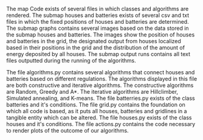 The map Code exists of several files in which classes and algorithms are rendered. The submap houses and batteries exists of several csv and txt files in which the fixed positions of houses and batteries are determined. The submap graphs contains several images based on the data stored in the submap houses and batteries. The images show the position of houses and batteries in the grid, the designated output from houses localized based in their positions in the grid and the distribution of the amount of energy deposited by all houses. The submap output runs contains all text files outputted during the running of the algorithms.

The file algorithms.py contains several algorithms that connect houses and batteries based on different regulations. The algorithms displayed in this file are both constructive and iterative algorithms. The constructive algorithms are Random, Greedy and A*. The iterative algorithms are Hillclimber, Simulated annealing, and K-means. The file batterries.py exists of the class batteries and it's conditions. The file grid.py contains the foundation on which all code is based, as it puts all houses, batteries and gridlines in a tangible entity which can be altered. The file houses.py exists of the class houses and it's conditions. The file actions.py contains the code necessary to render plots of the outcome of our  algorithms. 
